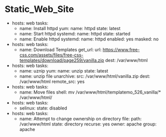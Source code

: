 # Static_Web_Site
- hosts: web
  tasks:
  - name: Install httpd
    yum:
      name: httpd
      state: latest
  - name: Start httpd
    systemd:
      name: httpd
      state: started
  - name: Enable httpd
    systemd:
      name: httpd
      enabled: yes
      masked: no
- hosts: web
  tasks:
  - name: Download Templates
    get_url:
      url: https://www.free-css.com/assets/files/free-css-templates/download/page259/vanilla.zip
      dest: /var/www/html
- hosts: web
  tasks:
  - name: uznip
    yum:
      name: unzip
      state: latest
  - name: unzip file
    unarchive:
      src: /var/www/html/vanilla.zip
      dest: /var/www/html
      remote_src: yes
- hosts: web
  tasks:
  - name: Move files
    shell: mv /var/www/html/templatemo_526_vanilla/*  /var/www/html/
- hosts: web
  tasks:
  - selinux:
      state: disabled
- hosts: web
  tasks:
  - name: Attempt to change ownership on directory
    file:
      path: /var/www/html
      state: directory
      recurse: yes
      owner: apache
      group: apache
